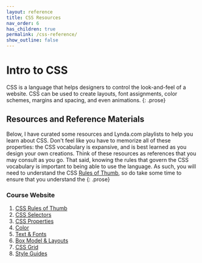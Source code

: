 ```yaml
---
layout: reference
title: CSS Resources
nav_order: 6
has_children: true
permalink: /css-reference/
show_outline: false
---
```


# Intro to CSS
CSS is a language that helps designers to control the look-and-feel of a website. CSS can be used to create layouts, font assignments, color schemes, margins and spacing, and even animations.
{: .prose}

## Resources and Reference Materials
Below, I have curated some resources and Lynda.com playlists to help you learn about CSS. Don't feel like you have to memorize all of these properties: the CSS vocabulary is expansive, and is best learned as you design your own creations. Think of these resources as references that you may consult as you go. That said, knowing the rules that govern the CSS vocabulary is important to being able to use the language. As such, you will need to understand the CSS [Rules of Thumb](rules_of_thumb.html), so do take some time to ensure that you understand the
{: .prose}

### Course Website
1. [CSS Rules of Thumb]({{site.baseurl}}/css-reference/rules-of-thumb/)
2. [CSS Selectors]({{site.baseurl}}/css-reference/selectors/)
3. [CSS Properties]({{site.baseurl}}/css-reference/properties/)
4. [Color]({{site.baseurl}}/css-reference/color/)
5. [Text & Fonts]({{site.baseurl}}/css-reference/fonts/)
6. [Box Model & Layouts]({{site.baseurl}}/css-reference/box-model/)
7. [CSS Grid]({{site.baseurl}}/css-reference/css-grid/)
8. [Style Guides]({{site.baseurl}}/css-reference/style-guides/)

